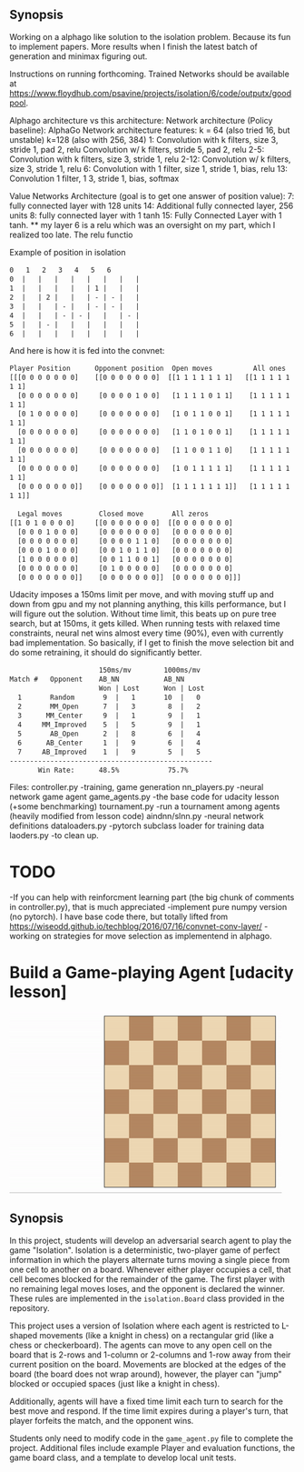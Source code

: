 

## Synopsis

Working on a alphago like solution to the isolation problem. Because its fun to implement papers. More results when I finish the latest batch of generation and 
minimax figuring out.

Instructions on running forthcoming. Trained Networks should be available at https://www.floydhub.com/psavine/projects/isolation/6/code/outputx/goodpool.

Alphago architecture vs this architecture:
      Network architecture (Policy baseline):                     AlphaGo Network architecture
      features: k = 64 (also tried 16, but unstable)                   k=128 (also with 256, 384)
      1:  Convolution with k filters, size 3, stride 1, pad 2, relu    Convolution w/ k filters, stride 5, pad 2, relu
      2-5:  Convolution with k filters, size 3, stride 1, relu         2-12: Convolution w/ k filters, size 3, stride 1, relu
      6: Convolution with 1 filter, size 1, stride 1, bias, relu       13: Convolution 1 filter, 1 3, stride 1, bias, softmax

Value Networks Architecture (goal is to get one answer of position value):
7: fully connected layer with 128 units                                14: Additional fully connected layer, 256 units
8: fully connected layer with 1 tanh                                   15: Fully Connected Layer with 1 tanh.
** my layer 6 is a relu which was an oversight on my part, which I realized too late. The relu functio

Example of position in isolation

    0   1   2   3   4   5   6
    0  |   |   |   |   |   |   |   |
    1  |   |   |   |   | 1 |   |   | 
    2  |   | 2 |   |   | - | - |   | 
    3  |   |   | - |   | - | - |   | 
    4  |   |   | - | - |   |   | - | 
    5  |   | - |   |   |   |   |   | 
    6  |   |   |   |   |   |   |   |

And here is how it is fed into the convnet:

    Player Position      Opponent position  Open moves          All ones       
    [[[0 0 0 0 0 0 0]    [[0 0 0 0 0 0 0]  [[1 1 1 1 1 1 1]   [[1 1 1 1 1 1 1]
      [0 0 0 0 0 0 0]     [0 0 0 0 1 0 0]   [1 1 1 1 0 1 1]    [1 1 1 1 1 1 1]
      [0 1 0 0 0 0 0]     [0 0 0 0 0 0 0]   [1 0 1 1 0 0 1]    [1 1 1 1 1 1 1]
      [0 0 0 0 0 0 0]     [0 0 0 0 0 0 0]   [1 1 0 1 0 0 1]    [1 1 1 1 1 1 1]
      [0 0 0 0 0 0 0]     [0 0 0 0 0 0 0]   [1 1 0 0 1 1 0]    [1 1 1 1 1 1 1]
      [0 0 0 0 0 0 0]     [0 0 0 0 0 0 0]   [1 0 1 1 1 1 1]    [1 1 1 1 1 1 1]
      [0 0 0 0 0 0 0]]    [0 0 0 0 0 0 0]]  [1 1 1 1 1 1 1]]   [1 1 1 1 1 1 1]]
      
      Legal moves         Closed move       All zeros
    [[1 0 1 0 0 0 0]     [[0 0 0 0 0 0 0]  [[0 0 0 0 0 0 0]
      [0 0 0 1 0 0 0]     [0 0 0 0 0 0 0]   [0 0 0 0 0 0 0]
      [0 0 0 0 0 0 0]     [0 0 0 0 1 1 0]   [0 0 0 0 0 0 0]
      [0 0 0 1 0 0 0]     [0 0 1 0 1 1 0]   [0 0 0 0 0 0 0]
      [1 0 0 0 0 0 0]     [0 0 1 1 0 0 1]   [0 0 0 0 0 0 0]
      [0 0 0 0 0 0 0]     [0 1 0 0 0 0 0]   [0 0 0 0 0 0 0]
      [0 0 0 0 0 0 0]]    [0 0 0 0 0 0 0]]  [0 0 0 0 0 0 0]]]


Udacity imposes a 150ms limit per move, and with moving stuff up and down from
gpu and my not planning anything, this kills performance, but I will figure out the solution. Without time limit, this beats up on pure tree search, but at 150ms, it gets killed. When running tests with relaxed time constraints, neural net wins almost every time (90%), even with currently bad implementation. So basically, if I get to finish the move selection bit and do some retraining, it should do significantly better.

                          150ms/mv        1000ms/mv
    Match #   Opponent    AB_NN           AB_NN
                          Won | Lost      Won | Lost
      1       Random       9  |   1       10  |   0  
      2       MM_Open      7  |   3        8  |   2  
      3      MM_Center     9  |   1        9  |   1  
      4     MM_Improved    5  |   5        9  |   1      
      5       AB_Open      2  |   8        6  |   4       
      6      AB_Center     1  |   9        6  |   4      
      7     AB_Improved    1  |   9        5  |   5      
    --------------------------------------------------
           Win Rate:      48.5%            75.7%



Files:
controller.py   -training, game generation
nn_players.py   -neural network game agent
game_agents.py  -the base code for udacity lesson (+some benchmarking)
tournament.py   -run a tournament among agents (heavily modified from lesson code)
aindnn/slnn.py  -neural network definitions
dataloaders.py  -pytorch subclass loader for training data
laoders.py      -to clean up.


# TODO

-If you can help  with reinforcment learning part (the big chunk of comments in controller.py), that is much appreciated
-implement pure numpy version (no pytorch). I have base code there, but totally lifted from https://wiseodd.github.io/techblog/2016/07/16/convnet-conv-layer/
-working on strategies for move selection as implementend in alphago.


# Build a Game-playing Agent [udacity lesson]

![Example game of isolation](viz.gif)

## Synopsis

In this project, students will develop an adversarial search agent to play the game "Isolation".  Isolation is a deterministic, two-player game of perfect information in which the players alternate turns moving a single piece from one cell to another on a board.  Whenever either player occupies a cell, that cell becomes blocked for the remainder of the game.  The first player with no remaining legal moves loses, and the opponent is declared the winner.  These rules are implemented in the `isolation.Board` class provided in the repository. 

This project uses a version of Isolation where each agent is restricted to L-shaped movements (like a knight in chess) on a rectangular grid (like a chess or checkerboard).  The agents can move to any open cell on the board that is 2-rows and 1-column or 2-columns and 1-row away from their current position on the board. Movements are blocked at the edges of the board (the board does not wrap around), however, the player can "jump" blocked or occupied spaces (just like a knight in chess).

Additionally, agents will have a fixed time limit each turn to search for the best move and respond.  If the time limit expires during a player's turn, that player forfeits the match, and the opponent wins.

Students only need to modify code in the `game_agent.py` file to complete the project.  Additional files include example Player and evaluation functions, the game board class, and a template to develop local unit tests.  



